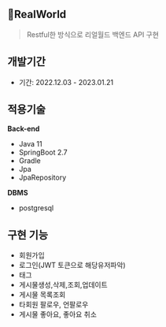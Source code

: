 ## 📌RealWorld
> Restful한 방식으로 리얼월드 백엔드 API 구현

## 개발기간 

- 기간: 2022.12.03 - 2023.01.21

## 적용기술

**Back-end** 
- Java 11
- SpringBoot 2.7
- Gradle 
- Jpa
- JpaRepository

**DBMS**
- postgresql

## 구현 기능

- 회원가입
- 로그인(JWT 토큰으로 해당유저파악)
- 태그
- 게시물생성,삭제,조회,업데이트
- 게시물 목록조회
- 타회원 팔로우, 언팔로우
- 게시물 좋아요, 좋아요 취소




